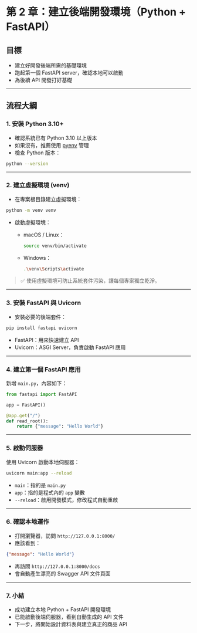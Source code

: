 # 第 2 章：建立後端開發環境（Python + FastAPI）

## 目標
- 建立好開發後端所需的基礎環境
- 跑起第一個 FastAPI server，確認本地可以啟動
- 為後續 API 開發打好基礎

---

## 流程大綱

### 1. 安裝 Python 3.10+
- 確認系統已有 Python 3.10 以上版本
- 如果沒有，推薦使用 [pyenv](https://github.com/pyenv/pyenv) 管理
- 檢查 Python 版本：

```bash
python --version
```

---

### 2. 建立虛擬環境 (venv)
- 在專案根目錄建立虛擬環境：

```bash
python -m venv venv
```

- 啟動虛擬環境：
  - macOS / Linux：

    ```bash
    source venv/bin/activate
    ```
  - Windows：

    ```bash
    .\venv\Scripts\activate
    ```

> ✅ 使用虛擬環境可防止系統套件污染，讓每個專案獨立乾淨。

---

### 3. 安裝 FastAPI 與 Uvicorn
- 安裝必要的後端套件：

```bash
pip install fastapi uvicorn
```

- FastAPI：用來快速建立 API
- Uvicorn：ASGI Server，負責啟動 FastAPI 應用

---

### 4. 建立第一個 FastAPI 應用

新增 `main.py`，內容如下：

```python
from fastapi import FastAPI

app = FastAPI()

@app.get("/")
def read_root():
    return {"message": "Hello World"}
```

---

### 5. 啟動伺服器

使用 Uvicorn 啟動本地伺服器：

```bash
uvicorn main:app --reload
```

- `main`：指的是 `main.py`
- `app`：指的是程式內的 `app` 變數
- `--reload`：啟用開發模式，修改程式自動重啟

---

### 6. 確認本地運作

- 打開瀏覽器，訪問 `http://127.0.0.1:8000/`
- 應該看到：

```json
{"message": "Hello World"}
```

- 再訪問 `http://127.0.0.1:8000/docs`
- 會自動產生漂亮的 Swagger API 文件頁面

---

### 7. 小結

- 成功建立本地 Python + FastAPI 開發環境
- 已能啟動後端伺服器，看到自動生成的 API 文件
- 下一步，將開始設計資料表與建立真正的商品 API

